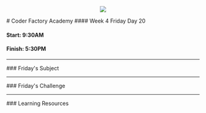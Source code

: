 <p align="center"><img src="https://github.com/coder-factory-academy/cf-guidline-css/blob/master/CFA.png"></p>
# Coder Factory Academy
#### Week 4 Friday Day 20

#### Start: 9:30AM
#### Finish: 5:30PM
<hr>
### Friday's Subject




<hr>
### Friday's Challenge


<hr>
### Learning Resources
